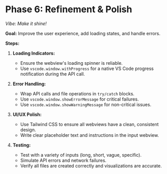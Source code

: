 # Phase 6: Refinement & Polish

*Vibe: Make it shine!*

**Goal:** Improve the user experience, add loading states, and handle errors.

**Steps:**

1.  **Loading Indicators:**
    *   Ensure the webview's loading spinner is reliable.
    *   Use `vscode.window.withProgress` for a native VS Code progress notification during the API call.

2.  **Error Handling:**
    *   Wrap API calls and file operations in `try/catch` blocks.
    *   Use `vscode.window.showErrorMessage` for critical failures.
    *   Use `vscode.window.showWarningMessage` for non-critical issues.

3.  **UI/UX Polish:**
    *   Use Tailwind CSS to ensure all webviews have a clean, consistent design.
    *   Write clear placeholder text and instructions in the input webview.

4.  **Testing:**
    *   Test with a variety of inputs (long, short, vague, specific).
    *   Simulate API errors and network failures.
    *   Verify all files are created correctly and visualizations are accurate.
